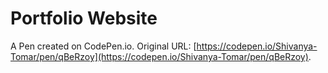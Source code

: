 # Portfolio Website

A Pen created on CodePen.io. Original URL: [https://codepen.io/Shivanya-Tomar/pen/qBeRzoy](https://codepen.io/Shivanya-Tomar/pen/qBeRzoy).

